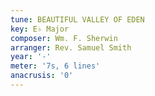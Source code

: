 ```yaml
---
tune: BEAUTIFUL VALLEY OF EDEN
key: E♭ Major
composer: Wm. F. Sherwin
arranger: Rev. Samuel Smith
year: '-'
meter: '7s, 6 lines'
anacrusis: '0'
---
```

